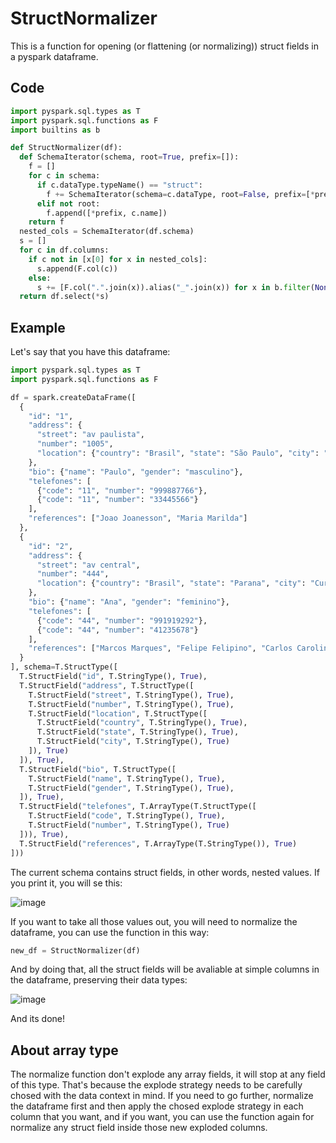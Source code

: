 # StructNormalizer

This is a function for opening (or flattening (or normalizing)) struct fields in a pyspark dataframe.

## Code

```python
import pyspark.sql.types as T
import pyspark.sql.functions as F
import builtins as b

def StructNormalizer(df):
  def SchemaIterator(schema, root=True, prefix=[]):
    f = []
    for c in schema:
      if c.dataType.typeName() == "struct":
        f += SchemaIterator(schema=c.dataType, root=False, prefix=[*prefix, c.name])
      elif not root:
        f.append([*prefix, c.name])
    return f
  nested_cols = SchemaIterator(df.schema)
  s = []
  for c in df.columns:
    if c not in [x[0] for x in nested_cols]:
      s.append(F.col(c))
    else:
      s += [F.col(".".join(x)).alias("_".join(x)) for x in b.filter(None, [x if x[0] == c else None for x in nested_cols])]
  return df.select(*s)
```

## Example

Let's say that you have this dataframe:

```python
import pyspark.sql.types as T
import pyspark.sql.functions as F

df = spark.createDataFrame([
  {
    "id": "1",
    "address": {
      "street": "av paulista",
      "number": "1005",
      "location": {"country": "Brasil", "state": "São Paulo", "city": "São Paulo"}
    },
    "bio": {"name": "Paulo", "gender": "masculino"},
    "telefones": [
      {"code": "11", "number": "999887766"},
      {"code": "11", "number": "33445566"}
    ],
    "references": ["Joao Joanesson", "Maria Marilda"]
  },
  {
    "id": "2",
    "address": {
      "street": "av central",
      "number": "444",
      "location": {"country": "Brasil", "state": "Parana", "city": "Curitiba"}
    },
    "bio": {"name": "Ana", "gender": "feminino"},
    "telefones": [
      {"code": "44", "number": "991919292"},
      {"code": "44", "number": "41235678"}
    ],
    "references": ["Marcos Marques", "Felipe Felipino", "Carlos Carolino"]
  }
], schema=T.StructType([
  T.StructField("id", T.StringType(), True),
  T.StructField("address", T.StructType([
    T.StructField("street", T.StringType(), True),
    T.StructField("number", T.StringType(), True),
    T.StructField("location", T.StructType([
      T.StructField("country", T.StringType(), True),
      T.StructField("state", T.StringType(), True),
      T.StructField("city", T.StringType(), True)
    ]), True)
  ]), True),
  T.StructField("bio", T.StructType([
    T.StructField("name", T.StringType(), True),
    T.StructField("gender", T.StringType(), True),
  ]), True),
  T.StructField("telefones", T.ArrayType(T.StructType([
    T.StructField("code", T.StringType(), True),
    T.StructField("number", T.StringType(), True)
  ])), True),
  T.StructField("references", T.ArrayType(T.StringType()), True)
]))
```

The current schema contains struct fields, in other words, nested values. If you print it, you will se this:

![image](https://user-images.githubusercontent.com/68759905/207996308-1938b4a4-36c8-42b2-8d8d-e39f43f02b1e.png)

If you want to take all those values out, you will need to normalize the dataframe, you can use the function in this way:

```python
new_df = StructNormalizer(df)
```

And by doing that, all the struct fields will be avaliable at simple columns in the dataframe, preserving their data types:

![image](https://user-images.githubusercontent.com/68759905/207996550-ec5706ae-9a2d-4f1e-aeb1-feca8ccf89db.png)

And its done!

## About array type

The normalize function don't explode any array fields, it will stop at any field of this type. 
That's because the explode strategy needs to be carefully chosed with the data context in mind.
If you need to go further, normalize the dataframe first and then apply the chosed explode strategy in each column that you want, and if you want,
you can use the function again for normalize any struct field inside those new exploded columns.







